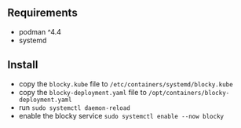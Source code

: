 ## Requirements

- podman ^4.4
- systemd

## Install

- copy the `blocky.kube` file to `/etc/containers/systemd/blocky.kube`
- copy the `blocky-deployment.yaml` file to `/opt/containers/blocky-deployment.yaml`
- run `sudo systemctl daemon-reload`
- enable the blocky service `sudo systemctl enable --now blocky`